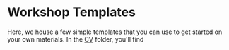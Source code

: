 # Workshop Templates

Here, we house a few simple templates that you can use to get started on your own materials. In the [CV](/cv/) folder, you'll find